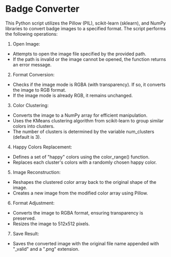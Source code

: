 # Badge Converter
This Python script utilizes the Pillow (PIL), scikit-learn (sklearn), and NumPy libraries to convert badge images to a specified format. The script performs the following operations:

1. Open Image:
* Attempts to open the image file specified by the provided path.
* If the path is invalid or the image cannot be opened, the function returns an error message.

2. Format Conversion:
* Checks if the image mode is RGBA (with transparency). If so, it converts the image to RGB format.
* If the image mode is already RGB, it remains unchanged.
  
3. Color Clustering:
* Converts the image to a NumPy array for efficient manipulation.
* Uses the KMeans clustering algorithm from scikit-learn to group similar colors into clusters.
* The number of clusters is determined by the variable num_clusters (default is 3).

4. Happy Colors Replacement:
* Defines a set of "happy" colors using the color_range() function.
* Replaces each cluster's colors with a randomly chosen happy color.

5. Image Reconstruction:
* Reshapes the clustered color array back to the original shape of the image.
* Creates a new image from the modified color array using Pillow.

6. Format Adjustment:
* Converts the image to RGBA format, ensuring transparency is preserved.
* Resizes the image to 512x512 pixels.

7. Save Result:
* Saves the converted image with the original file name appended with "_valid" and a ".png" extension.
